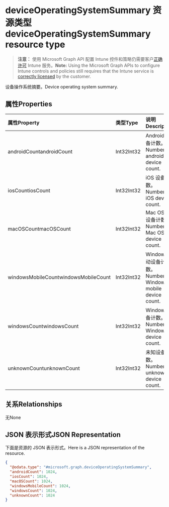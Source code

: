 # <a name="deviceoperatingsystemsummary-resource-type"></a><span data-ttu-id="55af6-101">deviceOperatingSystemSummary 资源类型</span><span class="sxs-lookup"><span data-stu-id="55af6-101">deviceOperatingSystemSummary resource type</span></span>

> <span data-ttu-id="55af6-102">**注意：** 使用 Microsoft Graph API 配置 Intune 控件和策略仍需要客户[正确许可](https://go.microsoft.com/fwlink/?linkid=839381) Intune 服务。</span><span class="sxs-lookup"><span data-stu-id="55af6-102">**Note:** Using the Microsoft Graph APIs to configure Intune controls and policies still requires that the Intune service is [correctly licensed](https://go.microsoft.com/fwlink/?linkid=839381) by the customer.</span></span>

<span data-ttu-id="55af6-103">设备操作系统摘要。</span><span class="sxs-lookup"><span data-stu-id="55af6-103">Device operating system summary.</span></span>
## <a name="properties"></a><span data-ttu-id="55af6-104">属性</span><span class="sxs-lookup"><span data-stu-id="55af6-104">Properties</span></span>
|<span data-ttu-id="55af6-105">属性</span><span class="sxs-lookup"><span data-stu-id="55af6-105">Property</span></span>|<span data-ttu-id="55af6-106">类型</span><span class="sxs-lookup"><span data-stu-id="55af6-106">Type</span></span>|<span data-ttu-id="55af6-107">说明</span><span class="sxs-lookup"><span data-stu-id="55af6-107">Description</span></span>|
|:---|:---|:---|
|<span data-ttu-id="55af6-108">androidCount</span><span class="sxs-lookup"><span data-stu-id="55af6-108">androidCount</span></span>|<span data-ttu-id="55af6-109">Int32</span><span class="sxs-lookup"><span data-stu-id="55af6-109">Int32</span></span>|<span data-ttu-id="55af6-110">Android 设备计数。</span><span class="sxs-lookup"><span data-stu-id="55af6-110">Number of android device count.</span></span>|
|<span data-ttu-id="55af6-111">iosCount</span><span class="sxs-lookup"><span data-stu-id="55af6-111">iosCount</span></span>|<span data-ttu-id="55af6-112">Int32</span><span class="sxs-lookup"><span data-stu-id="55af6-112">Int32</span></span>|<span data-ttu-id="55af6-113">iOS 设备计数。</span><span class="sxs-lookup"><span data-stu-id="55af6-113">Number of iOS device count.</span></span>|
|<span data-ttu-id="55af6-114">macOSCount</span><span class="sxs-lookup"><span data-stu-id="55af6-114">macOSCount</span></span>|<span data-ttu-id="55af6-115">Int32</span><span class="sxs-lookup"><span data-stu-id="55af6-115">Int32</span></span>|<span data-ttu-id="55af6-116">Mac OS X 设备计数。</span><span class="sxs-lookup"><span data-stu-id="55af6-116">Number of Mac OS X device count.</span></span>|
|<span data-ttu-id="55af6-117">windowsMobileCount</span><span class="sxs-lookup"><span data-stu-id="55af6-117">windowsMobileCount</span></span>|<span data-ttu-id="55af6-118">Int32</span><span class="sxs-lookup"><span data-stu-id="55af6-118">Int32</span></span>|<span data-ttu-id="55af6-119">Windows 移动设备计数。</span><span class="sxs-lookup"><span data-stu-id="55af6-119">Number of Windows mobile device count.</span></span>|
|<span data-ttu-id="55af6-120">windowsCount</span><span class="sxs-lookup"><span data-stu-id="55af6-120">windowsCount</span></span>|<span data-ttu-id="55af6-121">Int32</span><span class="sxs-lookup"><span data-stu-id="55af6-121">Int32</span></span>|<span data-ttu-id="55af6-122">Windows 设备计数。</span><span class="sxs-lookup"><span data-stu-id="55af6-122">Number of Windows device count.</span></span>|
|<span data-ttu-id="55af6-123">unknownCount</span><span class="sxs-lookup"><span data-stu-id="55af6-123">unknownCount</span></span>|<span data-ttu-id="55af6-124">Int32</span><span class="sxs-lookup"><span data-stu-id="55af6-124">Int32</span></span>|<span data-ttu-id="55af6-125">未知设备计数。</span><span class="sxs-lookup"><span data-stu-id="55af6-125">Number of unknown device count.</span></span>|

## <a name="relationships"></a><span data-ttu-id="55af6-126">关系</span><span class="sxs-lookup"><span data-stu-id="55af6-126">Relationships</span></span>
<span data-ttu-id="55af6-127">无</span><span class="sxs-lookup"><span data-stu-id="55af6-127">None</span></span>
## <a name="json-representation"></a><span data-ttu-id="55af6-128">JSON 表示形式</span><span class="sxs-lookup"><span data-stu-id="55af6-128">JSON Representation</span></span>
<span data-ttu-id="55af6-129">下面是资源的 JSON 表示形式。</span><span class="sxs-lookup"><span data-stu-id="55af6-129">Here is a JSON representation of the resource.</span></span>
<!--{
  "blockType": "resource",
  "@odata.type": "microsoft.graph.deviceOperatingSystemSummary"
}-->
``` json
{
  "@odata.type": "#microsoft.graph.deviceOperatingSystemSummary",
  "androidCount": 1024,
  "iosCount": 1024,
  "macOSCount": 1024,
  "windowsMobileCount": 1024,
  "windowsCount": 1024,
  "unknownCount": 1024
}
```








